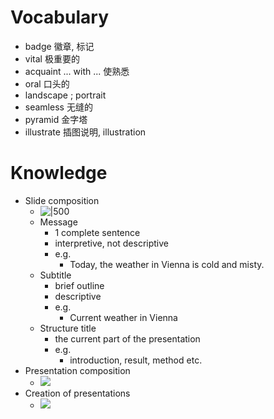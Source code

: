 # Vocabulary 
- badge 徽章, 标记 
- vital 极重要的 
- acquaint ... with ... 使熟悉 
- oral 口头的 
- landscape ; portrait 
- seamless 无缝的 
- pyramid 金字塔 
- illustrate 插图说明, illustration 


# Knowledge 
- Slide composition 
	- ![|500](https://github.com/xiaomeng-huang-study/images_Leadership_Business_Communication/blob/main/Snipaste_2023-11-12_16-29-38.png?raw=) 
	- Message 
		- 1 complete sentence 
		- interpretive, not descriptive 
		- e.g. 
			- Today, the weather in Vienna is cold and misty. 
	- Subtitle 
		- brief outline 
		- descriptive 
		- e.g. 
			- Current weather in Vienna 
	- Structure title 
		- the current part of the presentation 
		- e.g. 
			- introduction, result, method etc. 
- Presentation composition 
	- ![](https://github.com/xiaomeng-huang-study/images_Leadership_Business_Communication/blob/main/Snipaste_2023-11-12_17-09-11.png?raw=) 
- Creation of presentations 
	- ![](https://github.com/xiaomeng-huang-study/images_Leadership_Business_Communication/blob/main/Snipaste_2023-11-12_17-36-05.png?raw=) 
